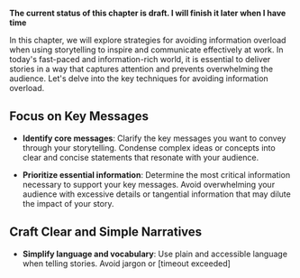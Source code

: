 **The current status of this chapter is draft. I will finish it later when I have time**

In this chapter, we will explore strategies for avoiding information overload when using storytelling to inspire and communicate effectively at work. In today's fast-paced and information-rich world, it is essential to deliver stories in a way that captures attention and prevents overwhelming the audience. Let's delve into the key techniques for avoiding information overload.

Focus on Key Messages
---------------------

* **Identify core messages**: Clarify the key messages you want to convey through your storytelling. Condense complex ideas or concepts into clear and concise statements that resonate with your audience.

* **Prioritize essential information**: Determine the most critical information necessary to support your key messages. Avoid overwhelming your audience with excessive details or tangential information that may dilute the impact of your story.

Craft Clear and Simple Narratives
---------------------------------

* **Simplify language and vocabulary**: Use plain and accessible language when telling stories. Avoid jargon or \[timeout exceeded\]
